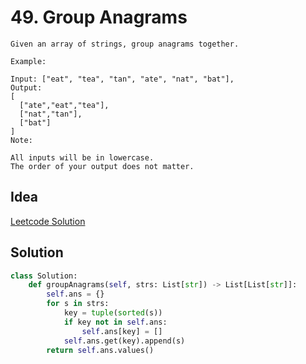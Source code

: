 # 49. Group Anagrams

```
Given an array of strings, group anagrams together.

Example:

Input: ["eat", "tea", "tan", "ate", "nat", "bat"],
Output:
[
  ["ate","eat","tea"],
  ["nat","tan"],
  ["bat"]
]
Note:

All inputs will be in lowercase.
The order of your output does not matter.
```

## Idea

[Leetcode Solution](https://leetcode.com/problems/group-anagrams/solution/)

## Solution

```python
class Solution:
    def groupAnagrams(self, strs: List[str]) -> List[List[str]]:
        self.ans = {}
        for s in strs:
            key = tuple(sorted(s))
            if key not in self.ans:
                self.ans[key] = []
            self.ans.get(key).append(s)
        return self.ans.values()
```
